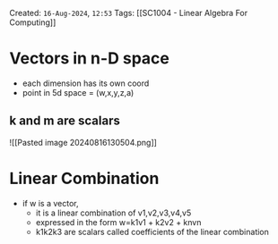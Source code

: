 Created: `16-Aug-2024`, `12:53`
Tags: [[SC1004 - Linear Algebra For Computing]]

# Vectors in n-D space
- each dimension has its own coord
- point in 5d space = (w,x,y,z,a)

## k and m are scalars
![[Pasted image 20240816130504.png]]

# Linear Combination
- if w is a vector,
	- it is a linear combination of v1,v2,v3,v4,v5
	- expressed in the form w=k1v1 + k2v2 + knvn
	- k1k2k3 are scalars called coefficients of the linear combination